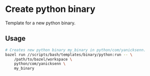 # Create python binary

Template for a new python binary.

## Usage

```bash
# Creates new python binary my_binary in python/com/yanicksenn.
bazel run //scripts/bash/templates/binary/python:run -- \
    /path/to/bazel/workspace \
    python/com/yanicksenn \
    my_binary
```